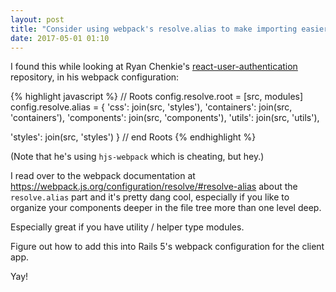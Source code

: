 ```yaml
---
layout: post
title: "Consider using webpack's resolve.alias to make importing easier"
date: 2017-05-01 01:10
---
```


I found this while looking at Ryan Chenkie's
[react-user-authentication] repository, in his webpack configuration:


{% highlight javascript %}
// Roots
config.resolve.root = [src, modules]
config.resolve.alias = {
  'css': join(src, 'styles'),
  'containers': join(src, 'containers'),
  'components': join(src, 'components'),
  'utils': join(src, 'utils'),

  'styles': join(src, 'styles')
}
// end Roots
{% endhighlight %}

(Note that he's using `hjs-webpack` which is cheating, but hey.)

I read over to the webpack documentation at
https://webpack.js.org/configuration/resolve/#resolve-alias
about the `resolve.alias` part and it's pretty dang cool, especially
if you like to organize your components deeper in the file tree more
than one level deep.

Especially great if you have utility / helper type modules.

Figure out how to add this into Rails 5's webpack configuration for
the client app.

Yay!


[react-user-authentication]: https://github.com/chenkie/react-user-authentication/ "React Authentication for Front End Masters"

